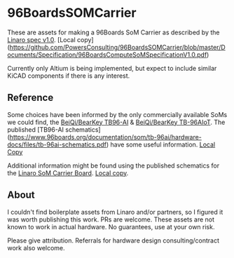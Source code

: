 # 96BoardsSOMCarrier

These are assets for making a 96Boards SoM Carrier as described by the [Linaro spec v1.0](http://static.linaro.org/assets/specifications/96BoardsComputeSoMSpecificationV1.0.pdf). [Local copy] (https://github.com/PowersConsulting/96BoardsSOMCarrier/blob/master/Documents/Specification/96BoardsComputeSoMSpecificationV1.0.pdf)

Currently only Altium is being implemented, but expect to include similar KiCAD components if there is any interest.

## Reference

Some choices have been informed by the only commercially available SoMs we could find, the [BeiQi/BearKey TB96-AI](http://www.bearkey.com.cn/product_detail.html?pid=TB-96AI) & [BeiQi/BearKey TB-96AIoT](http://www.bearkey.com.cn/product_detail.html?pid=TB-96AIoT). The published [TB96-AI schematics] (https://www.96boards.org/documentation/som/tb-96ai/hardware-docs/files/tb-96ai-schematics.pdf) have some useful information. [Local Copy](https://github.com/PowersConsulting/96BoardsSOMCarrier/blob/master/Documents/Reference/tb-96ai-schematics.pdf)

Additional information might be found using the published schematics for the [Linaro SoM Carrier Board](https://www.96boards.org/documentation/som/96boards-som-carrier-board/files/96boards-som-carrier-board-schematics.pdf). [Local copy](https://github.com/PowersConsulting/96BoardsSOMCarrier/blob/master/Documents/Reference/96boards-som-carrier-board-schematics.pdf).


## About

I couldn't find boilerplate assets from Linaro and/or partners, so I figured it was worth publishing this work. PRs are welcome. These assets are not known to work in actual hardware. No guarantees, use at your own risk.

Please give attribution. Referrals for hardware design consulting/contract work also welcome.
